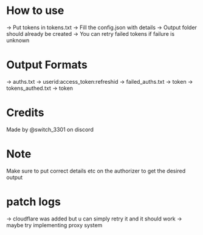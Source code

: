 # How to use

-> Put tokens in tokens.txt
-> Fill the config.json with details
-> Output folder should already be created
-> You can retry failed tokens if failure is unknown

# Output Formats
-> auths.txt -> userid:access_token:refreshid
-> failed_auths.txt -> token
-> tokens_authed.txt -> token

# Credits
Made by @switch_3301 on discord

# Note
Make sure to put correct details etc on the authorizer to get the desired output

# patch logs

-> cloudflare was added but u can simply retry it and it should work
-> maybe try implementing proxy system
